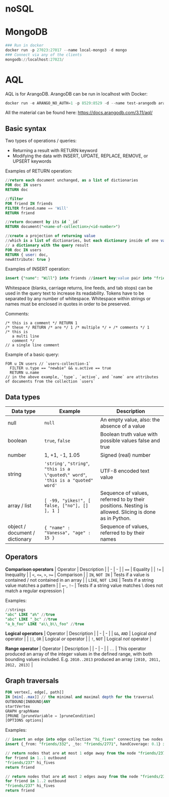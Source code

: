 
# noSQL

# MongoDB

```powershell
### Run in docker
docker run -p 27023:27017 --name local-mongo3 -d mongo
### Connect via any of the clients
mongodb://localhost:27023/
```

# AQL

AQL is for ArangoDB. ArangoDB can be run in localhost with Docker:
```powershell
docker run -e ARANGO_NO_AUTH=1 -p 8529:8529 -d --name test-arangodb arangodb
```

All the material can be found here: https://docs.arangodb.com/3.11/aql/

## Basic syntax

Two types of operations / queries:
- Returning a result with RETURN keyword
- Modifying the data with INSERT, UPDATE, REPLACE, REMOVE, or UPSERT keywords

Examples of RETURN operation:
```sql
//return each document unchanged, as a list of dictionaries
FOR doc IN users
RETURN doc

//filter
FOR friend IN friends
FILTER friend.name == 'Will'
RETURN friend

//return document by its id `_id`
RETURN document("<name-of-collection>/<id-number>")

//create a projection of returning value
//which is a list of dictionaries, but each dictionary inside of one value (for this example, 'user') will also have
// a dictionary with the query result
FOR doc IN users
RETURN { user: doc,
newAttribute: true }
```

Examples of INSERT operation:
```sql
insert {"name": "Will"} into friends //insert key:value pair into "friends" collection
```

Whitespace (blanks, carriage returns, line feeds, and tab stops) can be used in the query text to increase its readability. Tokens have to be separated by any number of whitespace. Whitespace within strings or names must be enclosed in quotes in order to be preserved.

Comments:

```aql
/* this is a comment */ RETURN 1
/* these */ RETURN /* are */ 1 /* multiple */ + /* comments */ 1
/* this is
   a multi line
   comment */
// a single line comment
```

Example of a basic query:
```aql
FOR u IN users // `users-collection-1`
  FILTER u.type == "newbie" && u.active == true
  RETURN u.name
// in the above example, `type`, `active`, and `name` are attributes of documents from the collection `users`
```

## Data types

| Data type | Example |	Description |
| - | - | - |
| null | `null` |	An empty value, also: the absence of a value |
| boolean | `true`, `false` |	Boolean truth value with possible values false and true |
| number | 1, +1, -1, 1.05 |	Signed (real) number |
| string | `'string'`, `"string"`, `"this is a \"quoted\" word"`, `'this is a "quoted" word'` |	UTF-8 encoded text value |
| array / list | `[ -99, "yikes!", [ false, ["no"], [] ], 1 ]` |	Sequence of values, referred to by their positions. Nesting is allowed. Slicing is done as in Python. |
| object / document / dictionary | `{ "name" : "Vanessa", "age" : 15 }` | Sequence of values, referred to by their names |

## Operators

**Comparison operators**
| Operator | Description |
| - | - |
| `==` | Equality |
| `!=` | Inequality |
| `<`, `<=`, `>`, `>=` | Comparison |
| `IN`, `NOT IN` | Tests if a value is contained / not contained in an array |
| `LIKE`, `NOT LIKE` | Tests if a string value matches a pattern |
| `=~`, `!~` | Tests if a string value matches \ does not match a regular expression |

Examples:
```sql
//strings
"abc" LIKE "a%" //true
"abc" LIKE "_bc" //true
"a_b_foo" LIKE "a\\_b\\_foo" //true
```

**Logical operators**
| Operator | Description |
| - | - |
| `&&`, `AND` | Logical *and* operator |
| `||`, `OR` | Logical *or* operator |
| `!`, `NOT` | Logical *not* operator |

**Range operator**
| Operator | Description |
| - | - |
| `..` | This operator produced an array of the integer values in the defined range, with both bounding values included. E.g. `2010..2013` produced an array `[2010, 2011, 2012, 2013]` |


## Graph traversals

```sql
FOR vertex[, edge[, path]]
IN [min[..max]] // the minimal and maximal depth for the traversal
OUTBOUND|INBOUND|ANY
startVertex
GRAPH graphName
[PRUNE [pruneVariable = ]pruneCondition]
[OPTIONS options]
```

Examples:

```sql
// insert an edge into edge collection "hi_fives" connecting two nodes from the document collection "friends" with "_id" values being "friends/332" and "friends/2771": 
insert {_from: "friends/332", _to: "friends/2771", handCoverage: 0.1} into "hi_fives"
```

```sql
// return nodes that are at most 1 edge away from the node "friends/237", edges being defined in collection "hi_fives"
for friend in 1..1 outbound 
"friends/237" hi_fives
return friend

// return nodes that are at most 2 edges away from the node "friends/237", edges being defined in collection "hi_fives"
for friend in 1..2 outbound 
"friends/237" hi_fives
return friend

```




